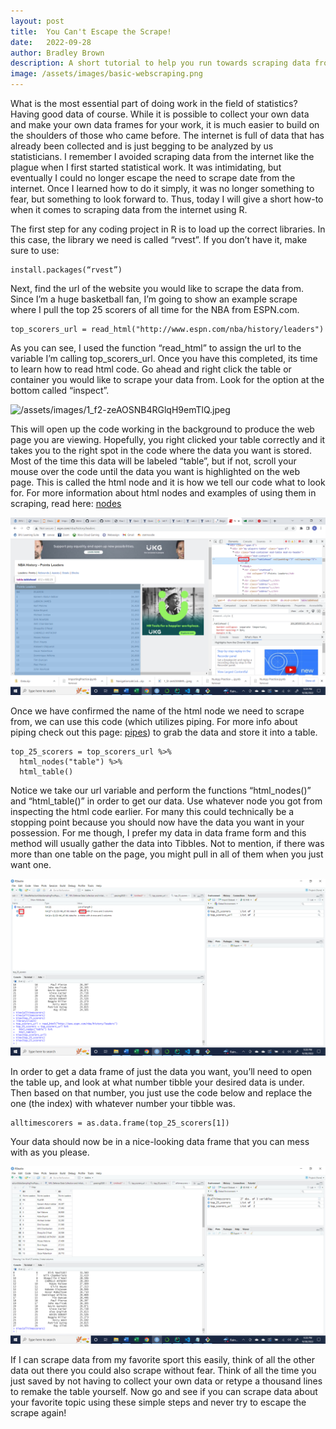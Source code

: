 ```yaml
---
layout: post
title:  You Can't Escape the Scrape!
date:   2022-09-28
author: Bradley Brown
description: A short tutorial to help you run towards scraping data from the internet using R rather than away from it.
image: /assets/images/basic-webscraping.png
---
```


What is the most essential part of doing work in the field of statistics? Having good data of course. While it is possible to collect your own data and make your own data frames for your work, it is much easier to build on the shoulders of those who came before. The internet is full of data that has already been collected and is just begging to be analyzed by us statisticians. I remember I avoided scraping data from the internet like the plague when I first started statistical work. It was intimidating, but eventually I could no longer escape the need to scrape date from the internet. Once I learned how to do it simply, it was no longer something to fear, but something to look forward to. Thus, today I will give a short how-to when it comes to scraping data from the internet using R.

The first step for any coding project in R is to load up the correct libraries. In this case, the library we need is called “rvest”. If you don’t have it, make sure to use:
```
install.packages(“rvest”)
```

Next, find the url of the website you would like to scrape the data from. Since I’m a huge basketball fan, I’m going to show an example scrape where I pull the top 25 scorers of all time for the NBA from ESPN.com. 

```
top_scorers_url = read_html("http://www.espn.com/nba/history/leaders")
```

As you can see, I used the function “read_html” to assign the url to the variable I’m calling top_scorers_url. Once you have this completed, its time to learn how to read html code. Go ahead and right click the table or container you would like to scrape your data from. Look for the option at the bottom called “inspect”.

![/assets/images/1_f2-zeAOSNB4RGlqH9emTlQ.jpeg
](https://raw.githubusercontent.com/bbrown09/bbrown09-stat-projects/main/assets/images/2022-09-28.png)

This will open up the code working in the background to produce the web page you are viewing. Hopefully, you right clicked your table correctly and it takes you to the right spot in the code where the data you want is stored. Most of the time this data will be labeled “table”, but if not, scroll your mouse over the code until the data you want is highlighted on the web page. This is called the html node and it is how we tell our code what to look for. For more information about html nodes and examples of using them in scraping, read here: [nodes](https://rvest.tidyverse.org/reference/html_nodes.html)

![/assets/images/1_f2-zeAOSNB4RGlqH9emTlQ.jpeg](https://raw.githubusercontent.com/bbrown09/bbrown09-stat-projects/main/assets/images/2022-09-28%20(1).png)

Once we have confirmed the name of the html node we need to scrape from, we can use this code (which utilizes piping. For more info about piping check out this page: [pipes](https://r4ds.had.co.nz/pipes.html)) to grab the data and store it into a table.

```
top_25_scorers = top_scorers_url %>%
  html_nodes("table") %>%
  html_table()
```

Notice we take our url variable and perform the functions “html_nodes()” and “html_table()” in order to get our data. Use whatever node you got from inspecting the html code earlier. For many this could technically be a stopping point because you should now have the data you want in your possession. For me though, I prefer my data in data frame form and this method will usually gather the data into Tibbles. Not to mention, if there was more than one table on the page, you might pull in all of them when you just want one.

![/assets/images/1_f2-zeAOSNB4RGlqH9emTlQ.jpeg](https://raw.githubusercontent.com/bbrown09/bbrown09-stat-projects/main/assets/images/2022-09-28%20(3).png)

In order to get a data frame of just the data you want, you’ll need to open the table up, and look at what number tibble your desired data is under. Then based on that number, you just use the code below and replace the one (the index) with whatever number your tibble was. 

```
alltimescorers = as.data.frame(top_25_scorers[1])
```

Your data should now be in a nice-looking data frame that you can mess with as you please. 

![/assets/images/1_f2-zeAOSNB4RGlqH9emTlQ.jpeg](https://raw.githubusercontent.com/bbrown09/bbrown09-stat-projects/main/assets/images/2022-09-28%20(4).png)

If I can scrape data from my favorite sport this easily, think of all the other data out there you could also scrape without fear. Think of all the time you just saved by not having to collect your own data or retype a thousand lines to remake the table yourself. Now go and see if you can scrape data about your favorite topic using these simple steps and never try to escape the scrape again!

